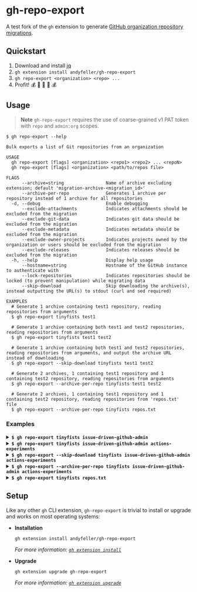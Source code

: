 # gh-repo-export

A test fork of the `gh` extension to generate [GitHub organization repository migrations](https://docs.github.com/en/enterprise-cloud@latest/rest/migrations/orgs).

## Quickstart

1. Download and install [jq](https://stedolan.github.io/jq/download/)
1. `gh extension install andyfeller/gh-repo-export`
1. `gh repo-export <organization> <repo> ...`
1. Profit! :moneybag: :money_with_wings: :money_mouth_face: :money_with_wings: :moneybag:

## Usage

> **Note**
> `gh-repo-export` requires the use of coarse-grained v1 PAT token with `repo` and `admin:org` scopes.

```shell
$ gh repo-export --help

Bulk exports a list of Git repositories from an organization

USAGE
  gh repo-export [flags] <organization> <repo1> <repo2> ... <repoN>
  gh repo-export [flags] <organization> <path/to/repos file>

FLAGS
      --archive=string                Name of archive excluding extension; default 'migration-archive-<migration_id>'
      --archive-per-repo              Generates 1 archive per repository instead of 1 archive for all repositories
  -d, --debug                         Enable debugging
      --exclude-attachments           Indicates attachments should be excluded from the migration
      --exclude-git-data              Indicates git data should be excluded from the migration
      --exclude-metadata              Indicates metadata should be excluded from the migration
      --exclude-owner-projects        Indicates projects owned by the organization or users should be excluded from the migration
      --exclude-releases              Indicates releases should be excluded from the migration
  -h, --help                          Display help usage
      --hostname=string               Hostname of the GitHub instance to authenticate with
      --lock-repositories             Indicates repositories should be locked (to prevent manipulation) while migrating data
      --skip-download                 Skip downloading the archive(s), instead outputting the URL(s) to stdout (curl and sed required)

EXAMPLES
  # Generate 1 archive containing test1 repository, reading repositories from arguments
  $ gh repo-export tinyfists test1

  # Generate 1 archive containing both test1 and test2 repositories, reading repositories from arguments
  $ gh repo-export tinyfists test1 test2

  # Generate 1 archive containing both test1 and test2 repositories, reading repositories from arguments, and output the archive URL instead of downloading
  $ gh repo-export --skip-download tinyfists test1 test2

  # Generate 2 archives, 1 containing test1 repository and 1 containing test2 repository, reading repositories from arguments
  $ gh repo-export --archive-per-repo tinyfists test1 test2

  # Generate 2 archives, 1 containing test1 repository and 1 containing test2 repository, reading repositories from 'repos.txt' file
  $ gh repo-export --archive-per-repo tinyfists repos.txt
```

### Examples

<details><summary><b><code>$ gh repo-export tinyfists issue-driven-github-admin</code></b></summary>
<p>

```shell
Reading repositories from arguments: issue-driven-github-admin
Starting migration 3431913 for repositories: issue-driven-github-admin
Watching migration 3431913 with 'exporting' state
Watching migration 3431913 with 'exporting' state
Watching migration 3431913 with 'exporting' state
Watching migration 3431913 with 'exported' state
Downloading migration 3431913 archive to migration-archive-3431913.tar.gz
```
</p>
</details>

<details><summary><b><code>$ gh repo-export tinyfists issue-driven-github-admin actions-experiments</code></b></summary>
<p>

```shell
Reading repositories from arguments: issue-driven-github-admin actions-experiments
Starting migration 3431922 for repositories: issue-driven-github-admin actions-experiments
Watching migration 3431922 with 'exporting' state
Watching migration 3431922 with 'exporting' state
Watching migration 3431922 with 'exporting' state
Watching migration 3431922 with 'exporting' state
Watching migration 3431922 with 'exported' state
Downloading migration 3431922 archive to migration-archive-3431922.tar.gz
```
</p>
</details>

<details><summary><b><code>$ gh repo-export --skip-download tinyfists issue-driven-github-admin actions-experiments</code></b></summary>
<p>

```shell
Reading repositories from arguments: issue-driven-github-admin actions-experiments
Starting migration 3431922 for repositories: issue-driven-github-admin actions-experiments
Watching migration 3431922 with 'exporting' state
Watching migration 3431922 with 'exporting' state
Watching migration 3431922 with 'exporting' state
Watching migration 3431922 with 'exporting' state
Watching migration 3431922 with 'exported' state
Archive URL for migration 3762306: https://github-cloud.s3.amazonaws.com/migration/...
```
</p>
</details>

<details><summary><b><code>$ gh repo-export --archive-per-repo tinyfists issue-driven-github-admin actions-experiments</code></b></summary>
<p>

```shell
Reading repositories from arguments: issue-driven-github-admin actions-experiments
Starting migration 3431937 for repositories: issue-driven-github-admin
Starting migration 3431938 for repositories: actions-experiments
Watching migration 3431937 with 'exporting' state
Watching migration 3431938 with 'exporting' state
Watching migration 3431937 with 'exporting' state
Watching migration 3431938 with 'exported' state
Watching migration 3431937 with 'exporting' state
Watching migration 3431937 with 'exported' state
Downloading migration 3431937 archive to migration-archive-3431937.tar.gz
Downloading migration 3431938 archive to migration-archive-3431938.tar.gz
```
</p>
</details>

<details><summary><b><code>$ gh repo-export tinyfists repos.txt</code></b></summary>
<p>

```shell
Reading repositories from file: repos.txt
Starting migration 3431982 for repositories:  issue-driven-github-admin actions-experiments
Watching migration 3431982 with 'exporting' state
Watching migration 3431982 with 'exporting' state
Watching migration 3431982 with 'exporting' state
Watching migration 3431982 with 'exported' state
Downloading migration 3431982 archive to migration-archive-3431982.tar.gz
```
</p>
</details>

## Setup

Like any other `gh` CLI extension, `gh-repo-export` is trivial to install or upgrade and works on most operating systems:

- **Installation**

  ```shell
  gh extension install andyfeller/gh-repo-export
  ```
  
  _For more information: [`gh extension install`](https://cli.github.com/manual/gh_extension_install)_

- **Upgrade**

  ```shell
  gh extension upgrade gh-repo-export
  ```

  _For more information: [`gh extension upgrade`](https://cli.github.com/manual/gh_extension_upgrade)_
